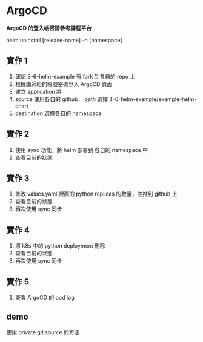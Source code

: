 # ArgoCD

**ArgoCD 的登入帳密請參考課程平台**

helm uninstall [release-name] -n [namespace] 

## 實作 1
1. 確認 3-6-helm-example 有 fork 到各自的 repo 上
2. 根據講師給的帳號密碼登入 ArgoCD 頁面
3. 建立 application 將
4. source 使用各自的 github， path 選擇 3-6-helm-example/example-helm-chart
5. destination 選擇各自的 namespace

## 實作 2
1. 使用 sync 功能，將 helm 部署到 各自的 namespace 中
2. 查看目前的狀態

## 實作 3
1. 修改 values.yaml 裡面的 python replicas 的數量，並推到 github 上
2. 查看目前的狀態
3. 再次使用 sync 同步

## 實作 4
1. 將 k8s 中的 python deployment 刪除
2. 查看目前的狀態
3. 再次使用 sync 同步

## 實作 5
1. 查看 ArgoCD 的 pod log

## demo
使用 private git source 的方法